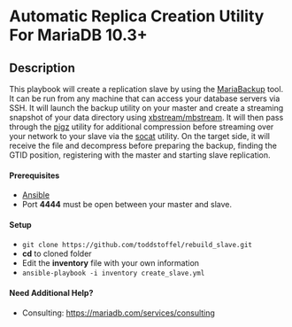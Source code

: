 # Automatic Replica Creation Utility For MariaDB 10.3+

## Description
This playbook will create a replication slave by using the [MariaBackup](https://mariadb.com/kb/en/library/mariabackup-overview/) tool.  It can be run from any machine that can access your database servers via SSH. It will launch the backup utility on your master and create a streaming snapshot of your data directory using [xbstream/mbstream](https://www.percona.com/doc/percona-xtrabackup/2.3/xbstream/xbstream.html).  It will then pass through the [pigz](https://zlib.net/pigz/) utility for additional compression before streaming over your network to your slave via the [socat](http://www.dest-unreach.org/socat/) utility.  On the target side, it will receive the file and decompress before preparing the backup, finding the GTID position, registering with the master and starting slave replication.

#### Prerequisites

* [Ansible](http://docs.ansible.com/ansible/latest/intro_installation.html)
* Port **4444** must be open between your master and slave.

#### Setup

* `git clone https://github.com/toddstoffel/rebuild_slave.git`
* **cd** to cloned folder
* Edit the **inventory** file with your own information
* `ansible-playbook -i inventory create_slave.yml`

#### Need Additional Help?

* Consulting: https://mariadb.com/services/consulting
